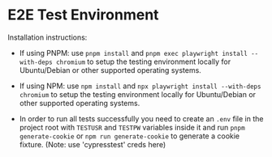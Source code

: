# E2E Test Environment

Installation instructions:

- If using PNPM: use `pnpm install` and `pnpm exec playwright install --with-deps chromium` to setup the
  testing environment locally for Ubuntu/Debian or other supported operating systems.

- If using NPM: use `npm install` and `npx playwright install --with-deps chromium` to setup the
  testing environment locally for Ubuntu/Debian or other supported operating systems.

- In order to run all tests successfully you need to create an `.env` file in the project root with `TESTUSR` and `TESTPW` variables inside it and run `pnpm generate-cookie` or `npm run generate-cookie` to generate a cookie fixture. (Note: use 'cypresstest' creds here)
